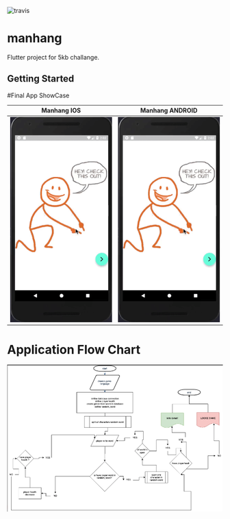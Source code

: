 ![travis](https://travis-ci.org/VB10/manhang.svg?branch=master)
# manhang

Flutter project for 5kb challange.

## Getting Started

#Final App ShowCase

Manhang IOS             |  Manhang ANDROID
:-------------------------:|:-------------------------:
![Manhang IOS](https://github.com/VB10/manhang/blob/master/appflow/manhangANDROID.gif?raw=true)  |  ![Manhang Androd](https://github.com/VB10/manhang/blob/master/appflow/manhangANDROID.gif?raw=true)

# Application Flow Chart
![manhang lifecycle](https://github.com/VB10/manhang/blob/master/appflow/applife.png?raw=true)


